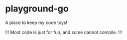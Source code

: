 # playground-go
A place to keep my code toys!

!!! Most code is just for fun, and some cannot compile. !!!
